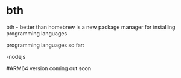 # bth
bth - better than homebrew is a new package manager for installing programming languages

programming languages so far:

-nodejs

#ARM64 version coming out soon
